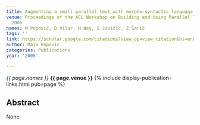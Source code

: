 ```yaml
---
title: Augmenting a small parallel text with morpho-syntactic language
venue: Proceedings of the ACL Workshop on Building and Using Parallel Texts, 41-48,
  2005
names: M Popović, D Vilar, H Ney, S Jovičić, Z Šarić
tags: ''
link: https://scholar.google.com/citations?view_op=view_citation&hl=en&user=KdAV2Y0AAAAJ&pagesize=100&sortby=pubdate&citation_for_view=KdAV2Y0AAAAJ:_kc_bZDykSQC
author: Maja Popovic
categories: Publications
year: '2005'

---
```


*{{ page.names }}*
**{{ page.venue }}**
{% include display-publication-links.html pub=page %}
## Abstract

None